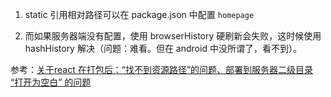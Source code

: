 1. static 引用相对路径可以在 package.json 中配置 `homepage`

2. 而如果服务器端没有配置，使用 browserHistory 硬刷新会失败，这时候使用 hashHistory 解决（问题：难看。但在 android 中没所谓了，看不到）。

参考：[关于react 在打包后：“找不到资源路径”的问题、部署到服务器二级目录 “打开为空白” 的问题](https://blog.csdn.net/Sophie_U/article/details/80006723)

